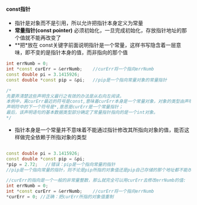 #### const指针
- 指针是对象而不是引用，所以允许把指针本身定义为常量
-  **常量指针(const pointer)** 必须初始化，一旦完成初始化，存放指针地址的那个值就不能再改变了
-  **把\*放在 const关键字前面说明指针是一个常量，这样书写隐含着一层意味，即不变的是指针本身的值，而非指向的那个值
```c++
int errNumb = 0;
int *const curErr = &errNumb;    //curErr将一个指向errNumb
const double pi = 3.1415926;
const double *const pip = &pi;   //pip是一个指向常量对象的常量指针

/*
先要弄清楚这些声明含义最行之有效的办法是从右向左阅读。
本例中，离curErr最近的符号是const,意味着curErr本身是一个常量对象，对象的类型由声明符确定其余部分确定；
声明符中的下一个符号是*,意思是curErr是一个常量指针；
最后，该声明语句的基本数据类型部分确定了常量指针指向的是一个int对象。
*/
```

- 指针本身是一个常量并不意味着不能通过指针修改其所指向对象的值，能否这样做完全依赖于所指对象的类型
```c++

const double pi = 3.1415926;
const double *const pip = &pi;   
*pip = 2.72;   //错误：pip是一个指向常量的指针
//pip是一个指向常量的指针，则不论是pip所指的对象值还是pip自己存储的那个地址都不能改变；

//curErr的指向是一个一般的非常量整数，那么就完全可以用curErr去修改errNumb的值:
int errNumb = 0;
int *const curErr = &errNumb;    //curErr将一个指向errNumb
*curErr = 0; //正确：把curErr所指的对象值重制
```